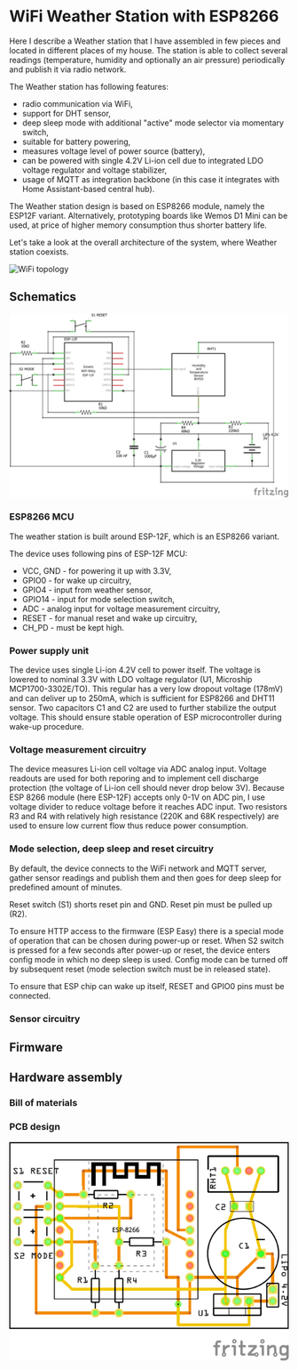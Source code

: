 # WiFi Weather Station with ESP8266
Here I describe a Weather station that I have assembled in few pieces and located in different places of my house. The station is able to collect several readings (temperature, humidity and optionally an air pressure) periodically and publish it via radio network.

The Weather station has following features:
* radio communication via WiFi,
* support for DHT sensor,
* deep sleep mode with additional "active" mode selector via momentary switch,
* suitable for battery powering,
* measures voltage level of power source (battery),
* can be powered with single 4.2V Li-ion cell due to integrated LDO voltage regulator and voltage stabilizer,
* usage of MQTT as integration backbone (in this case it integrates with Home Assistant-based central hub).

The Weather station design is based on ESP8266 module, namely the ESP12F variant. Alternatively, prototyping boards like Wemos D1 Mini can be used, at price of higher memory consumption thus shorter battery life.

Let's take a look at the overall architecture of the system, where Weather station coexists.

![WiFi topology](https://www.plantuml.com/plantuml/proxy?cache=no&src=https://raw.github.com/maciejmalecki/blog/master/sh/diagrams/wifi-topology.puml)

## Schematics

![Schematics](img/weather_schem.png)

### ESP8266 MCU
The weather station is built around ESP-12F, which is an ESP8266 variant.

The device uses following pins of ESP-12F MCU:
* VCC, GND - for powering it up with 3.3V,
* GPIO0 - for wake up circuitry,
* GPIO4 - input from weather sensor,
* GPIO14 - input for mode selection switch,
* ADC - analog input for voltage measurement circuitry,
* RESET - for manual reset and wake up circuitry,
* CH_PD - must be kept high.

### Power supply unit
The device uses single Li-ion 4.2V cell to power itself. The voltage is lowered to nominal 3.3V with LDO voltage regulator (U1, Microship MCP1700-3302E/TO). This regular has a very low dropout voltage (178mV) and can deliver up to 250mA, which is sufficient for ESP8266 and DHT11 sensor. Two capacitors C1 and C2 are used to further stabilize the output voltage. This should ensure stable operation of ESP microcontroller during wake-up procedure.

### Voltage measurement circuitry
The device measures Li-ion cell voltage via ADC analog input. Voltage readouts are used for both reporing and to implement cell discharge protection (the voltage of Li-ion cell should never drop below 3V). Because ESP 8266 module (here ESP-12F) accepts only 0-1V on ADC pin, I use voltage divider to reduce voltage before it reaches ADC input. Two resistors R3 and R4 with relatively high resistance (220K and 68K respectively) are used to ensure low current flow thus reduce power consumption.

### Mode selection, deep sleep and reset circuitry
By default, the device connects to the WiFi network and MQTT server, gather sensor readings and publish them and then goes for deep sleep for predefined amount of minutes. 

Reset switch (S1) shorts reset pin and GND. Reset pin must be pulled up (R2).

To ensure HTTP access to the firmware (ESP Easy) there is a special mode of operation that can be chosen during power-up or reset. When S2 switch is pressed for a few seconds after power-up or reset, the device enters config mode in which no deep sleep is used. Config mode can be turned off by subsequent reset (mode selection switch must be in released state).

To ensure that ESP chip can wake up itself, RESET and GPIO0 pins must be connected.

### Sensor circuitry

## Firmware

## Hardware assembly

### Bill of materials

### PCB design
![PCB](img/weather_pcb.png)

